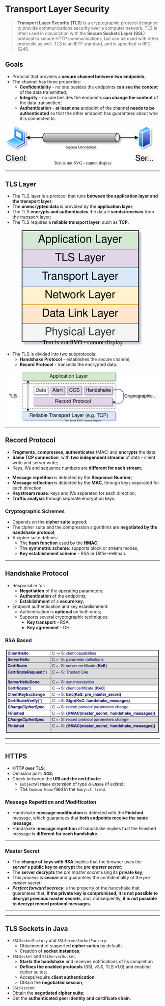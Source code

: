 # Transport Layer Security

> **Transport Layer Security (TLS)** is a cryptographic protocol designed to provide communications security over a computer network. TLS is often used in conjunction with the **Secure Sockets Layer (SSL)** protocol to secure HTTP communications, but can be used with other protocols as well. TLS is an IETF standard, and is specified in RFC 5246.

## Goals

* Protocol that provides a **secure channel between two endpoints**;
* The channel has three properties:
  * **Confidentiality** - no one besides the endpoints **can see the content** of the data transmitted;
  * **Integrity** - no one besides the endpoints **can change the content** of the data transmitted;
  * **Authentication** - **at least one** endpoint of the channel **needs to be authenticated** so that the other endpoint has guarantees about who it is connected to.

<p align="center">
    <img src="./docs/seginf-diagrams-TLS.svg" alt="TLS" align="center"/>
</p>

---

## TLS Layer

* The TLS layer is a protocol that runs **between the application layer and the transport layer**;
* The **unencrypted data** is provided by the **application layer**;
* The TLS **encrypts and authenticates** the data it **sends/receives** from the transport layer;
* The TLS requires a **reliable transport layer**, such as **TCP**.

<p align="center">
    <img src="./docs/seginf-diagrams-Layers.svg" alt="Layers" align="center"/>
</p>

* The TLS is divided into two subprotocols:
  * **Handshake Protocol** - establishes the secure channel;
  * **Record Protocol** - transmits the encrypted data.

<p align="center">
    <img src="./docs/seginf-diagrams-SubProtocols.svg" alt="SubProtocols" align="center"/>
</p>

---

## Record Protocol

* **Fragments**, **compresses**, **authenticates** (MAC) and **encrypts** the data;
* **Same TCP connection**, with **two independent streams** of data - client write and server write;
* Keys, IVs and sequence numbers are **different for each stream**;

<!-- Add Diagram -->

* **Message repetition** is detected by the **Sequence Number**;
* **Message reflection** is detected by the **MAC**, through keys separated for each direction;
* **Keystream reuse**: keys and IVs separated for each direction;
* **Traffic analysis** through separate encryption keys.

### Cryptographic Schemes

* Depends on the **cipher suite** agreed;
* The cipher suite and the compression algorithms are **negotiated by the handshake protocol**;
* A cipher suite defines:
  * The **hash function** used by the **HMAC**;
  * The **symmetric scheme**: supports block or stream modes;
  * **Key establishment scheme** - RSA or Diffie-Hellman.

---

## Handshake Protocol
  
* Responsible for:
  * **Negotiation** of the operating parameters;
  * **Authentication** of the endpoints;
  * **Establishment** of a **secure key**;
* Endpoint authentication and key establishment:
  * Authentication is **optional** on both ends;
  * Supports several cryptographic techniques:
    * **Key transport** - RSA;
    * **Key agreement** - DH;
  
### RSA Based

<p align="center">
    <img src="./docs/seginf-diagrams-RecordRSA.svg" alt="RecordRSA" align="center"/>
</p>

---
---

## HTTPS

* **HTTP over TLS**;
* Omission port: **443**;
* Check between the **URI and the certificate**:
  * `subjectAltName` extension of type `dNSName` (if exists);
  * The `Common Name` field in the `Subject field`.

### Message Repetition and Modification

* Handshake **message modification** is detected with the **Finished** message, which guarantees that **both endpoints receive the same message**;
* Handshake **message repetition** of handshake implies that the Finished message is **different for each handshake**.

---

### Master Secret

* The **change of keys with RSA** implies that the browser uses the **server's public key to encrypt** the ***pre master secret***;
* The **server decrypts** the *pre master secret* using its **private key**;
* This process is **secure** and guarantees the confidentiality of the *pre master secret*;
* ***Perfect forward secrecy*** is the property of the handshake that guarantees that, **if the private key is compromised**, **it is not possible to decrypt previous master secrets**, and, consequently, **it is not possible to decrypt record protocol messages**.

---
---

## TLS Sockets in Java

<!--Add graph-->

* `SSLSocketFactory` and `SSLServerSocketFactory`:
  * Obtainment of supported **cipher suites** by default;
  * Creation of **socket instances**;
* `SSLSocket` and `SSLServerSocket`:
  * **Starts the handshake** and receives notifications of its completion
  * **Defines the enabled protocols** (SSL v3.0, TLS v1.0) and enabled cipher suites;
  * Accept/require **client authentication**;
  * Obtain the **negotiated session**;
* `SSLSession`:
* Obtain the **negotiated cipher suite**;
* Get the **authenticated peer identity and certificate chain**.